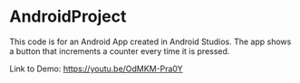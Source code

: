 # AndroidProject

This code is for an Android App created in Android Studios. The app shows a button that increments a counter every time it is pressed.

Link to Demo: https://youtu.be/OdMKM-Pra0Y
